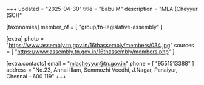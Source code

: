 +++
updated = "2025-04-30"
title = "Babu  M"
description = "MLA (Cheyyur (SC))"

[taxonomies]
member_of = [
    "group/tn-legislative-assembly"
]

[extra]
photo = "https://www.assembly.tn.gov.in/16thassembly/members/034.jpg"
sources = [
    "https://www.assembly.tn.gov.in/16thassembly/members.php"
]

[extra.contacts]
email = "mlacheyyur@tn.gov.in"
phone = [
    "9551513388"
]
address = "No.23, Annai Illam, Semmozhi Veedhi, J.Nagar, Panaiyur, Chennai – 600 119"
+++
